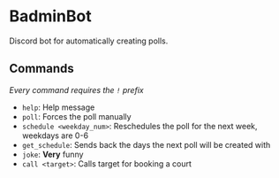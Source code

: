# BadminBot

Discord bot for automatically creating polls.

## Commands

*Every command requires the `!` prefix*

- `help`: Help message
- `poll`: Forces the poll manually
- `schedule <weekday_num>`: Reschedules the poll for the next week, weekdays are 0-6
- `get_schedule`: Sends back the days the next poll will be created with
- `joke`: **Very** funny
- `call <target>`: Calls target for booking a court
